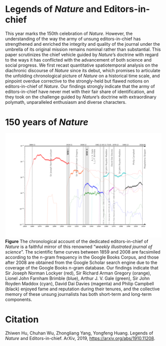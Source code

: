 # Legends of *Nature* and Editors-in-chief
This year marks the 150th celebration of _Nature_. However, the understanding of the way the army of unsung editors-in-chief has strengthened and enriched the integrity and quality of the journal under the umbrella of its original mission remains nominal rather than substantial. This paper scrutinizes the chief vehicle guided by _Nature_’s doctrine with regard to the ways it has conflicted with the advancement of both science and social progress. We first recast quantitative spatiotemporal analysis on the diachronic discourse of _Nature_ since its debut, which promises to articulate the unfolding chronological picture of _Nature_ on a historical time scale, and pinpoint overdue corrective to the strongly-held but flawed notions on editors-in-chief of _Nature_. Our findings strongly indicate that the army of editors-in-chief have never met with their fair share of identification, and they took on the challenge guided by _Nature_’s doctrine with extraordinary polymath, unparalleled enthusiasm and diverse characters.
# 150 years of *Nature*
![image](Timeline.svg)
**Figure** The chronological account of the dedicated editors-in-chief of *Nature* is a faithful mirror of this renowned “*weekly illustrated journal of science*”. The scientific fame curves between 1859 and 2008 are facsimiled according to the n-gram frequency in the Google Books Corpus, and those after 2008 are obtained from the Google Scholar search engine due to the coverage of the Google Books n-gram database. Our findings indicate that Sir Joseph Norman Lockyer (red), Sir Richard Arman Gregory (orange), Lionel John Farnham Brimble (blue), Arthur J. V. Gale (green), Sir John Royden Maddox (cyan), David Dai Davies (magenta) and Philip Campbell (black) enjoyed fame and reputation during their tenures, and the collective memory of these unsung journalists has both short-term and long-term components.
# Citation
Zhiwen Hu, Chuhan Wu, Zhongliang Yang, Yongfeng Huang. Legends of _Nature_ and Editors-in-chief. ArXiv, 2019, https://arxiv.org/abs/1910.11208. 
